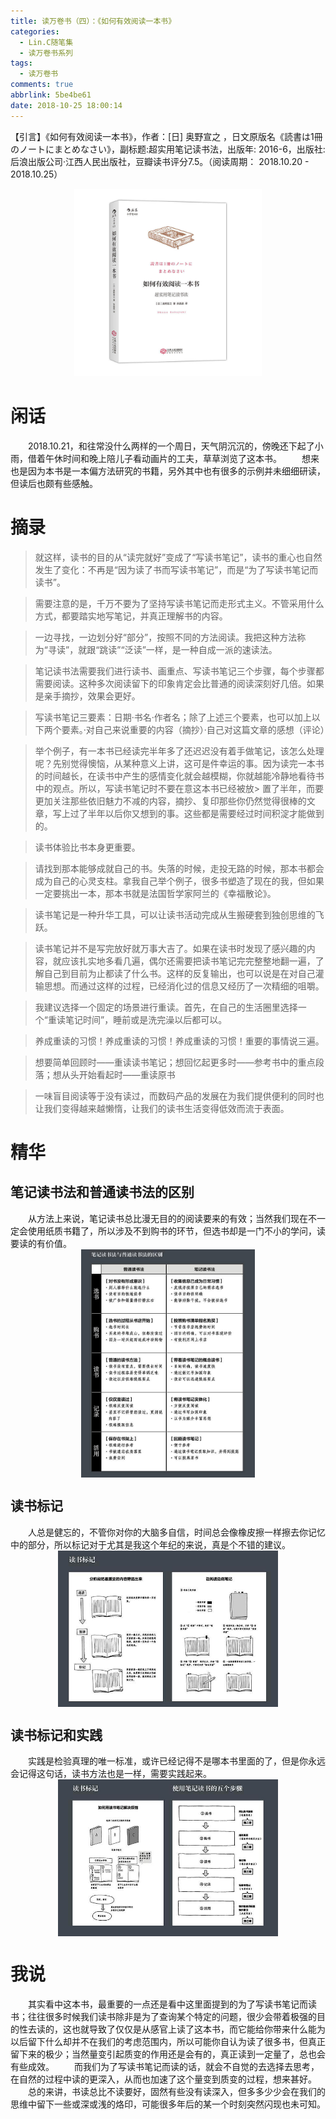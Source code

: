 ```yaml
---
title: 读万卷书（四）：《如何有效阅读一本书》
categories:
  - Lin.C随笔集
  - 读万卷书系列
tags:
  - 读万卷书
comments: true
abbrlink: 5be4be61
date: 2018-10-25 18:00:14
---
```

【引言】《如何有效阅读一本书》，作者：[日] 奥野宣之 ，日文原版名《読書は1冊のノートにまとめなさい》，副标题:超实用笔记读书法，出版年: 2016-6，出版社: 后浪出版公司·江西人民出版社，豆瓣读书评分7.5。（阅读周期： 2018.10.20 - 2018.10.25）
<div align=center><img src="https://github.com/ttfisher/images/raw/master/2018/2018-10-23-01.jpg" width="300"/></div>
<!-- more -->

# 闲话
&emsp;&emsp;2018.10.21，和往常没什么两样的一个周日，天气阴沉沉的，傍晚还下起了小雨，借着午休时间和晚上陪儿子看动画片的工夫，草草浏览了这本书。
&emsp;&emsp;想来也是因为本书是一本偏方法研究的书籍，另外其中也有很多的示例并未细细研读，但读后也颇有些感触。

# 摘录
> 就这样，读书的目的从“读完就好”变成了“写读书笔记”，读书的重心也自然发生了变化：不再是“因为读了书而写读书笔记”，而是“为了写读书笔记而读书”。

> 需要注意的是，千万不要为了坚持写读书笔记而走形式主义。不管采用什么方式，都要踏实地写笔记，并真正理解书的内容。

> 一边寻找，一边划分好“部分”，按照不同的方法阅读。我把这种方法称为“寻读”，就跟“跳读”“泛读”一样，是一种自成一派的速读法。

> 笔记读书法需要我们进行读书、画重点、写读书笔记三个步骤，每个步骤都需要阅读。这种多次阅读留下的印象肯定会比普通的阅读深刻好几倍。如果是亲手摘抄，效果会更好。

> 写读书笔记三要素：日期·书名·作者名；除了上述三个要素，也可以加上以下两个要素。·对自己来说重要的内容（摘抄）·自己对这篇文章的感想（评论）

> 举个例子，有一本书已经读完半年多了还迟迟没有着手做笔记，该怎么处理呢？先别觉得懊恼，从某种意义上讲，这可是件幸运的事。因为读完一本书的时间越长，在读书中产生的感情变化就会越模糊，你就越能冷静地看待书中的观点。所以，写读书笔记时不要在意这本书已经被放> 置了半年，而要更加关注那些依旧魅力不减的内容，摘抄、复印那些你仍然觉得很棒的文章，写上过了半年以后你又想到的事。这些都是需要经过时间积淀才能做到的。

> 读书体验比书本身更重要。

> 请找到那本能够成就自己的书。失落的时候，走投无路的时候，那本书都会成为自己的心灵支柱。拿我自己举个例子，很多书塑造了现在的我，但如果一定要挑出一本，那本书就是法国哲学家阿兰的《幸福散论》。

> 读书笔记是一种升华工具，可以让读书活动完成从生搬硬套到独创思维的飞跃。

> 读书笔记并不是写完放好就万事大吉了。如果在读书时发现了感兴趣的内容，就应该扎实地多看几遍，偶尔还需要把读书笔记完完整整地翻一遍，了解自己到目前为止都读了什么书。这样的反复输出，也可以说是在对自己灌输思想。而通过这样的过程，已经消化过的信息又经历了一次精细的咀嚼。

> 我建议选择一个固定的场景进行重读。首先，在自己的生活圈里选择一个“重读笔记时间”，睡前或是洗完澡以后都可以。

> 养成重读的习惯！养成重读的习惯！养成重读的习惯！重要的事情说三遍。

> 想要简单回顾时——重读读书笔记；想回忆起更多时——参考书中的重点段落；想从头开始看起时——重读原书

> 一味盲目阅读等于没有读过，而数码产品的发展在为我们提供便利的同时也让我们变得越来越懒惰，让我们的读书生活变得低效而流于表面。

# 精华

## 笔记读书法和普通读书法的区别
&emsp;&emsp;从方法上来说，笔记读书总比漫无目的的阅读要来的有效；当然我们现在不一定会使用纸质书籍了，所以涉及不到购书的环节，但选书却是一门不小的学问，读要读的有价值。
<img style="clear: both;display: block;margin:auto;" src="https://github.com/ttfisher/images/raw/master/2018/2018-10-24-01.jpg" width="55%">

## 读书标记
&emsp;&emsp;人总是健忘的，不管你对你的大脑多自信，时间总会像橡皮擦一样擦去你记忆中的部分，所以标记对于尤其是我这个年纪的来说，真是个不错的建议。
<img style="clear: both;display: block;margin:auto;" src="https://github.com/ttfisher/images/raw/master/2018/2018-10-24-02.jpg" width="70%">

## 读书标记和实践
&emsp;&emsp;实践是检验真理的唯一标准，或许已经记得不是哪本书里面的了，但是你永远会记得这句话，读书方法也是一样，需要实践起来。
<img style="clear: both;display: block;margin:auto;" src="https://github.com/ttfisher/images/raw/master/2018/2018-10-24-03.jpg" width="70%">

# 我说
&emsp;&emsp;其实看中这本书，最重要的一点还是看中这里面提到的为了写读书笔记而读书；往往很多时候我们读书除非是为了查询某个特定的问题，很少会带着极强的目的性去读的，这也就导致了仅仅是从感官上读了这本书，而它能给你带来什么能为以后留下什么却并不在我们的考虑范围内，所以可能你自认为读了很多书，但真正留下来的极少；当然量变引起质变的作用还是会有的，真正读到一定量了，总也会有些成效。
&emsp;&emsp;而我们为了写读书笔记而读的话，就会不自觉的去选择去思考，在自然的过程中读的更深入，从而也加速了这个量变到质变的过程，想来甚好。
&emsp;&emsp;总的来讲，书读总比不读要好，固然有些没有读深入，但多多少少会在我们的思维中留下一些或深或浅的烙印，可能很多年后的某一个时刻突然闪现也未可知。